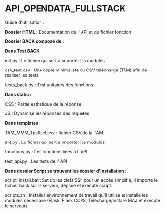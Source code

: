 # API_OPENDATA_FULLSTACK
Guide d'utilisation :








__Dossier HTML :__ Documentation de l' API et du fichier fonction



__Dossier BACK composé de :__


__Dans Test BACK :__

init.py : Le fichier qui sert à importer les modules

csv_test.csv : Une copie minimaliste du CSV téléchargé (TAM) afin de réaliser les tests

tests_back.py : Test unitaires des fonctions



__Dans static :__


CSS : Partie esthétique de la réponse

JS : Dynamise les réponses des requêtes


__Dans templates :__


TAM_MMM_TpsReel.csv : fichier CSV de la TAM

init.py : Le fichier qui sert à importer les modules

fonctions.py : Les fonctions liées à l' API

test_api.py : Les tests de l' API


__Dans dossier Script se trouvent les dossier d'installation :__ 


script_install.bat : Set up les clefs SSh pour un accès simplifié, Il importe le fichier back sur le serveur, déploie et execute script.

scripts.sh : Installe l'environnement de travail qu'il utilise et installe les modules nécéssaire (Flask, Flask CORS, Télécharge/installe MAJ et éxecute le serveur).
